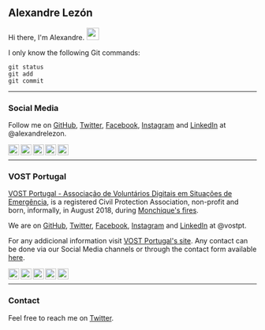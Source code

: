 ## Alexandre Lezón

Hi there, I'm Alexandre. <img src="https://media.giphy.com/media/hvRJCLFzcasrR4ia7z/giphy.gif" width="25px">

I only know the following Git commands:
```
git status
git add
git commit
```

---

### Social Media

Follow me on [GitHub](https://github.com/alexandrelezon), [Twitter](https://twitter.com/alexandrelezon), [Facebook](https://facebook.com/alexandrelezon), [Instagram](https://instagram.com/alexandrelezon) and [LinkedIn](https://linkedin.com/in/alexandrelezon) at @alexandrelezon.

<a href="https://twitter.com/alexandrelezon">
  <img align="left" alt="Alexandre Lezón | Twitter" width="22px" src="https://raw.githubusercontent.com/peterthehan/peterthehan/master/assets/twitter.svg" />
</a>
<a href="https://www.instagram.com/alexandrelezon/">
  <img align="left" alt="Alexandre's Instagram" width="22px" src="https://raw.githubusercontent.com/hussainweb/hussainweb/main/icons/instagram.png" />
</a>
<a href="https://facebook.com/alexandrelezon">
  <img align="left" alt="Alexandre's Facebook" width="22px" src="https://raw.githubusercontent.com/peterthehan/peterthehan/master/assets/facebook.svg" />
</a>
<a href="https://www.linkedin.com/in/alexandrelezon/">
  <img align="left" alt="Alexandre's LinkedIn" width="22px" src="https://raw.githubusercontent.com/peterthehan/peterthehan/master/assets/linkedin.svg" />
</a>
<a href="https://open.spotify.com/user/alexandrelezon">
  <img align="left" alt="Alexandre's Spotify" width="22px" src="https://raw.githubusercontent.com/peterthehan/peterthehan/master/assets/spotify.svg" />
</a>

<br />

---

### VOST Portugal

[VOST Portugal - Associação de Voluntários Digitais em Situações de Emergência](https://vost.pt), is a registered Civil Protection Association, non-profit and born, informally, in August 2018, during [Monchique's fires](https://pt.wikipedia.org/wiki/Incêndio_de_Monchique_de_2018).

We are on [GitHub](https://github.com/vostpt), [Twitter](https://twitter.com/vostpt), [Facebook](https://facebook.com/vostpt), [Instagram](https://instagram.com/vostpt) and [LinkedIn](https://linkedin.com/company/vostpt) at @vostpt.

For any addicional information visit [VOST Portugal's site](https://vost.pt). Any contact can be done via our Social Media channels or through the contact form available [here](https://vost.pt/vost-portugal-contacto/).

<a href="https://vost.pt">
  <img align="left" alt="VOST Portugal" width="22px" src="https://vost.pt/wp-content/uploads/2022/01/cropped-VOSTPT_LOGO_PNG_TRANSP-1.png" />
</a>
<a href="https://twitter.com/vostpt">
  <img align="left" alt="VOST Portugal | Twitter" width="22px" src="https://raw.githubusercontent.com/peterthehan/peterthehan/master/assets/twitter.svg" />
</a>
<a href="https://www.instagram.com/vostpt/">
  <img align="left" alt="VOST Portugal's Instagram" width="22px" src="https://raw.githubusercontent.com/hussainweb/hussainweb/main/icons/instagram.png" />
</a>
<a href="https://facebook.com/vostpt">
  <img align="left" alt="VOST Portugal's Facebook" width="22px" src="https://raw.githubusercontent.com/peterthehan/peterthehan/master/assets/facebook.svg" />
</a>
<a href="https://www.linkedin.com/company/vostpt/">
  <img align="left" alt="VOST Portugal's LinkedIn" width="22px" src="https://raw.githubusercontent.com/peterthehan/peterthehan/master/assets/linkedin.svg" />
</a>

<br />

---

### Contact

Feel free to reach me on [Twitter](https://twitter.com/alexandrelezon).
